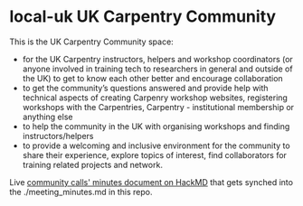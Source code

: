 # local-uk UK Carpentry Community
This is the UK Carpentry Community space:

- for the UK Carpentry instructors, helpers and workshop coordinators (or anyone involved in training tech to researchers in general and outside of the UK) to get to know each other better and encourage collaboration
- to get the community’s questions answered and provide help with technical aspects of creating Carpenry workshop websites, registering workshops with the Carpentries, Carpentry - institutional membership or anything else
- to help the community in the UK with organising workshops and finding instructors/helpers
- to provide a welcoming and inclusive environment for the community to share their experience, explore topics of interest, find collaborators for training related projects and network.

Live [community calls' minutes document on HackMD](https://hackmd.io/V3ReKkEESzqyCNxWJdulOw) that gets synched into the ./meeting_minutes.md in this repo.
